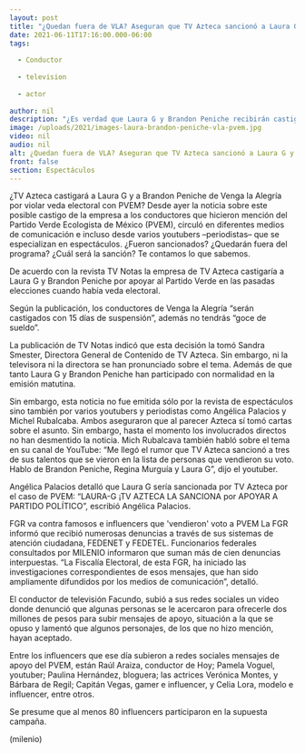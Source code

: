 ```yaml
---
layout: post
title: "¿Quedan fuera de VLA? Aseguran que TV Azteca sancionó a Laura G y Brandon Peniche por PVEM"
date: 2021-06-11T17:16:00.000-06:00
tags:
  
  - Conductor
  
  - television
  
  - actor
  
author: nil
description: "¿Es verdad que Laura G y Brandon Peniche recibirán castigo de TV Azteca? ¿Se van de VLA? Te contamos lo que sabemos sobre esta polémica que ha circulado recientemente por el caso de PVEM. "
image: /uploads/2021/images-laura-brandon-peniche-vla-pvem.jpg
video: nil
audio: nil
alt: ¿Quedan fuera de VLA? Aseguran que TV Azteca sancionó a Laura G y Brandon Peniche por PVEM
front: false
section: Espectáculos
---
```


¿TV Azteca castigará a Laura G y a Brandon Peniche de Venga la Alegría por violar veda electoral con PVEM? Desde ayer la noticia sobre este posible castigo de la empresa a los conductores que hicieron mención del Partido Verde Ecologista de México (PVEM), circuló en diferentes medios de comunicación e incluso desde varios youtubers –periodistas– que se especializan en espectáculos. ¿Fueron sancionados? ¿Quedarán fuera del programa? ¿Cuál será la sanción? Te contamos lo que sabemos.  

De acuerdo con la revista TV Notas la empresa de TV Azteca castigaría a Laura G y Brandon Peniche por apoyar al Partido Verde en las pasadas elecciones cuando había veda electoral. 

Según la publicación, los conductores de Venga la Alegría “serán castigados con 15 días de suspensión”, además no tendrás “goce de sueldo”. 

La publicación de TV Notas indicó que esta decisión la tomó Sandra Smester, Directora General de Contenido de TV Azteca. Sin embargo, ni la televisora ni la directora se han pronunciado sobre el tema. Además de que tanto Laura G y Brandon Peniche han participado con normalidad en la emisión matutina. 

Sin embargo, esta noticia no fue emitida sólo por la revista de espectáculos sino también por varios youtubers y periodistas como Angélica Palacios y Michel Rubalcaba. Ambos aseguraron que al parecer Azteca sí tomó cartas sobre el asunto. Sin embargo, hasta el momento los involucrados directos no han desmentido la noticia. Mich Rubalcava también habló sobre el tema en su canal de YouTube: “Me llegó el rumor que TV Azteca sancionó a tres de sus talentos que se vieron en la lista de personas que vendieron su voto. Hablo de Brandon Peniche, Regina Murguía y Laura G”, dijo el youtuber. 

Angélica Palacios detalló que Laura G sería sancionada por TV Azteca por el caso de PVEM: “LAURA-G ¡TV AZTECA LA SANCIONA por APOYAR A PARTIDO POLÍTICO”, escribió Angélica Palacios. 

FGR va contra famosos e influencers que 'vendieron' voto a PVEM  La FGR informó que recibió numerosas denuncias a través de sus sistemas de atención ciudadana, FEDENET y FEDETEL. Funcionarios federales consultados por MILENIO informaron que suman más de cien denuncias interpuestas. “La Fiscalía Electoral, de esta FGR, ha iniciado las investigaciones correspondientes de esos mensajes, que han sido ampliamente difundidos por los medios de comunicación”, detalló.  

El conductor de televisión Facundo, subió a sus redes sociales un video donde denunció que algunas personas se le acercaron para ofrecerle dos millones de pesos para subir mensajes de apoyo, situación a la que se opuso y lamentó que algunos personajes, de los que no hizo mención, hayan aceptado.  

Entre los influencers que ese día subieron a redes sociales mensajes de apoyo del PVEM, están Raúl Araiza, conductor de Hoy; Pamela Voguel, youtuber; Paulina Hernández, bloguera; las actrices Verónica Montes, y Bárbara de Regil; Capitán Vegas, gamer e influencer, y Celia Lora, modelo e influencer, entre otros.  

Se presume que al menos 80 influencers participaron en la supuesta campaña.  

(milenio)
